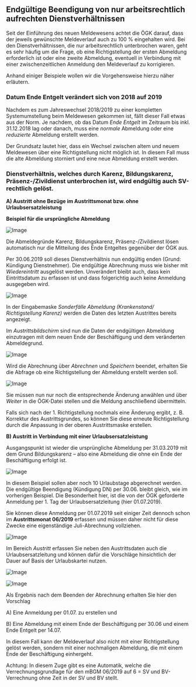 ## Endgültige Beendigung von nur arbeitsrechtlich aufrechten Dienstverhältnissen

Seit der Einführung des neuen Meldewesens achtet die ÖGK darauf, dass der jeweils gewünschte Meldeverlauf auch zu 100 % eingehalten wird. Bei den Dienstverhältnissen, die nur arbeitsrechtlich unterbrochen waren, geht es sehr häufig um die Frage, ob eine Richtigstellung der ersten Abmeldung erforderlich ist oder eine zweite Abmeldung, eventuell in Verbindung mit einer zwischenzeitlichen Anmeldung den Meldeverlauf zu korrigieren.

Anhand einiger Beispiele wollen wir die Vorgehensweise hierzu näher erläutern.

### Datum Ende Entgelt verändert sich von 2018 auf 2019

Nachdem es zum Jahreswechsel 2018/2019 zu einer kompletten Systemumstellung beim Meldewesen gekommen ist, fällt dieser Fall etwas aus der Norm. Je nachdem, ob das Datum *Ende Entgelt* im Zeitraum bis inkl. 31.12.2018 lag oder danach, muss eine *normale* Abmeldung oder eine *reduzierte* Abmeldung erstellt werden.

Der Grundsatz lautet hier, dass ein Wechsel zwischen altem und neuem Meldewesen über eine Richtigstellung nicht möglich ist. In diesem Fall muss die alte Abmeldung storniert und eine neue Abmeldung erstellt werden.

### Dienstverhältnis, welches durch Karenz, Bildungskarenz, Präsenz-/Zivildienst unterbrochen ist, wird endgültig auch SV-rechtlich gelöst.

**A) Austritt ohne Bezüge im Austrittsmonat bzw. ohne Urlaubsersatzleistung**

**Beispiel für die ursprüngliche Abmeldung**

![Image](<img/image529.png>)

Die Abmeldegründe Karenz, Bildungskarenz, Präsenz-/Zivildienst lösen automatisch nur die Mitteilung des Ende Entgeltes gegenüber der ÖGK aus.

Per 30.06.2019 soll dieses Dienstverhältnis nun endgültig enden (Grund: Kündigung Dienstnehmer). Die endgültige Abrechnung muss wie bisher mit *Wiedereintritt* ausgelöst werden. Unverändert bleibt auch, dass kein Eintrittsdatum zu erfassen ist und dass folgerichtig auch keine Anmeldung ausgegeben wird.

![Image](<img/image530.png>)

In der Eingabemaske *Sonderfälle Abmeldung (Krankenstand/ Richtigstellung Karenz)* werden die Daten des letzten Austrittes bereits angezeigt.

Im *Austrittsbildschirm* sind nun die Daten der endgültigen Abmeldung einzutragen mit dem neuen Ende der Beschäftigung und dem veränderten Abmeldegrund.

![Image](<img/image531.png>)

Wird die Abrechnung über *Abrechnen* und *Speichern* beendet, erhalten Sie die Abfrage ob eine Richtigstellung der Abmeldung erstellt werden soll.

![Image](<img/image532.png>)

Sie müssen nun nur noch die entsprechende Änderung anwählen und über *Weiter* in die ÖGK-Datei stellen und die Meldung anschließend übermitteln.

Falls sich nach der 1. Richtigstellung nochmals eine Änderung ergibt, z. B. Korrektur des Austrittsgrundes, so können Sie diese erneute Richtigstellung durch die Anpassung in der oberen Austrittsmaske erstellen.

**B) Austritt in Verbindung mit einer Urlaubsersatzleistung**

Ausgangspunkt ist wieder die ursprüngliche Abmeldung per 31.03.2019 mit dem Grund Bildungskarenz – also eine Abmeldung die ohne ein Ende der Beschäftigung erfolgt ist.

![Image](<img/image529.png>)

In diesem Beispiel sollen aber noch 10 Urlaubstage abgerechnet werden. Die endgültige Beendigung (Kündigung DN) per 30.06. bleibt gleich, wie im vorherigen Beispiel. Die Besonderheit hier, ist die von der ÖGK geforderte Anmeldung per 1. Tag der Urlaubsersatzleitung (hier 01.07.2019).

Sie können diese Anmeldung per 01.07.2019 seit einiger Zeit dennoch schon im **Austrittsmonat 06/2019** erfassen und müssen daher nicht für diese Zwecke eine eigenständige Juli-Abrechnung vollziehen.

![Image](<img/image533.png>)

Im Bereich *Austritt* erfassen Sie neben den Austrittsdaten auch die Urlaubsersatzleitung und können dafür die Vorschläge hinsichtlich der Dauer auf Basis der Urlaubskartei nutzen.

![Image](<img/image534.png>)

![Image](<img/image535.png>)

Als Ergebnis nach dem Beenden der Abrechnung erhalten Sie hier den Vorschlag

A) Eine Anmeldung per 01.07. zu erstellen und

B) Eine Abmeldung mit einem Ende der Beschäftigung per 30.06 und einem Ende Entgelt per 14.07.

In diesem Fall kann der Meldeverlauf also nicht mit einer Richtigstellung gelöst werden, sondern mit einer nochmaligen Abmeldung, die mit einem Ende der Beschäftigung einhergeht.

Achtung: In diesem Zuge gibt es eine Automatik, welche die Verrechnungsgrundlage für den mBGM 06/2019 auf 6 = SV und BV-Verrechnung ohne Zeit in der SV und BV stellt.
